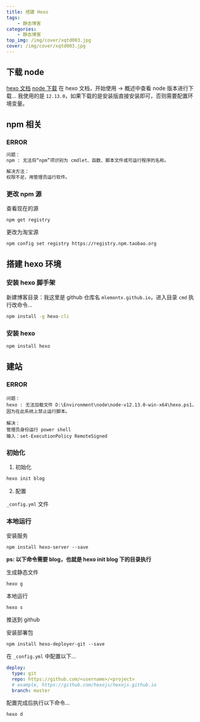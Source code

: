 ```yaml
---
title: 搭建 Hexo
tags: 
    - 静态博客
categories: 
    - 静态博客
top_img: /img/cover/xqtd003.jpg
cover: /img/cover/xqtd003.jpg
---
```


## 下载 node

[hexo 文档](https://hexo.io/zh-cn/docs/)
[node 下载](https://nodejs.org/dist/)
在 hexo 文档，开始使用 -> 概述中查看 node 版本进行下载...
我使用的是 `12.13.0`，如果下载的是安装版直接安装即可，否则需要配置环境变量。

## npm 相关

### ERROR

```txt
问题：
npm : 无法将“npm”项识别为 cmdlet、函数、脚本文件或可运行程序的名称。

解决方法：
权限不足，用管理员运行软件。
```

### 更改 npm 源

查看现在的源

```shell
npm get registry
```

更改为淘宝源

```shell
npm config set registry https://registry.npm.taobao.org
```

## 搭建 hexo 环境

### 安装 hexo 脚手架

新建博客目录：我这里是 github 仓库名 `mlemontx.github.io`，进入目录 `cmd` 执行改命令...

```cmd
npm install -g hexo-cli
```

### 安装 hexo

```cmd
npm install hexo
```

## 建站

### ERROR

```text
问题：
hexo : 无法加载文件 D:\Environment\node\node-v12.13.0-win-x64\hexo.ps1，因为在此系统上禁止运行脚本。

解决：
管理员身份运行 power shell
输入：set-ExecutionPolicy RemoteSigned
```

### 初始化

1. 初始化
```cmd
hexo init blog
```

2. 配置

`_config.yml` 文件

### 本地运行

安装服务

```shell
npm install hexo-server --save
```

**ps: 以下命令需要 blog，也就是 hexo init blog 下的目录执行**

生成静态文件

```shell
hexo g
```

本地运行

```shell
hexo s
```

推送到 github

安装部署包

```shell
npm install hexo-deployer-git --save
```

在 `_config.yml` 中配置以下...

```yml
deploy:  
  type: git  
  repo: https://github.com/<username>/<project>  
  # example, https://github.com/hexojs/hexojs.github.io  
  branch: master
```

配置完成后执行以下命令...

```shell
hexo d
```